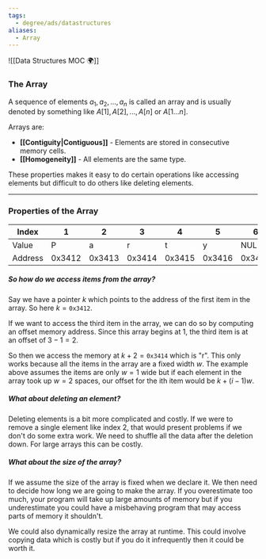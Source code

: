 ```yaml
---
tags:
  - degree/ads/datastructures
aliases:
  - Array
---
```

![[Data Structures MOC 🌍]]

### The Array

A sequence of elements $a_1,a_2,...,a_n$ is called an array and is usually denoted by something like $A[1],A[2],...,A[n]$ or $A[1 ...n]$.

Arrays are:
- **[[Contiguity|Contiguous]]** - Elements are stored in consecutive memory cells.
- **[[Homogeneity]]** - All elements are the same type.

These properties makes it easy to do certain operations like accessing elements but difficult to do others like deleting elements.

---
### Properties of the Array

|Index|1|2|3|4|5|6|7|
|-|-|-|-|-|-|-|-|
|Value|P|a|r|t|y|NULL||
|Address|0x3412|0x3413|0x3414|0x3415|0x3416|0x3417|0x3418|


##### So how do we access items from the array?

Say we have a pointer $k$ which points to the address of the first item in the array. So here $k=\mathtt{0x3412}$.

If we want to access the third item in the array, we can do so by computing an offset memory address. Since this array begins at 1, the third item is at an offset of $3-1=2$.

So then we access the memory at $k+2=\mathtt{0x3414}$ which is "r".
This only works because all the items in the array are a fixed width $w$. The example above assumes the items are only $w=1$ wide but if each element in the array took up $w=2$ spaces, our offset for the ith item would be $k+(i-1)w$.

##### What about deleting an element?

Deleting elements is a bit more complicated and costly. If we were to remove a single element like index 2, that would present problems if we don't do some extra work. We need to shuffle all the data after the deletion down. For large arrays this can be costly.

##### What about the size of the array?

If we assume the size of the array is fixed when we declare it. We then need to decide how long we are going to make the array. If you overestimate too much, your program will take up large amounts of memory but if you underestimate you could have a misbehaving program that may access parts of memory it shouldn't.

We could also dynamically resize the array at runtime. This could involve copying data which is costly but if you do it infrequently then it could be worth it.